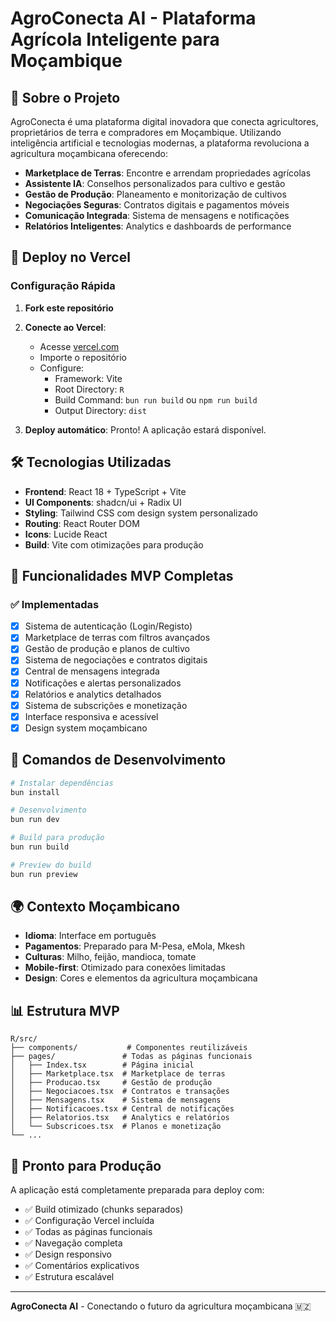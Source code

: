# AgroConecta AI - Plataforma Agrícola Inteligente para Moçambique

## 🌾 Sobre o Projeto

AgroConecta é uma plataforma digital inovadora que conecta agricultores, proprietários de terra e compradores em Moçambique. Utilizando inteligência artificial e tecnologias modernas, a plataforma revoluciona a agricultura moçambicana oferecendo:

- **Marketplace de Terras**: Encontre e arrendam propriedades agrícolas
- **Assistente IA**: Conselhos personalizados para cultivo e gestão
- **Gestão de Produção**: Planeamento e monitorização de cultivos
- **Negociações Seguras**: Contratos digitais e pagamentos móveis
- **Comunicação Integrada**: Sistema de mensagens e notificações
- **Relatórios Inteligentes**: Analytics e dashboards de performance

## 🚀 Deploy no Vercel

### Configuração Rápida

1. **Fork este repositório**
2. **Conecte ao Vercel**:
   - Acesse [vercel.com](https://vercel.com)
   - Importe o repositório
   - Configure:
     - Framework: Vite
     - Root Directory: `R`
     - Build Command: `bun run build` ou `npm run build`
     - Output Directory: `dist`

3. **Deploy automático**: Pronto! A aplicação estará disponível.

## 🛠 Tecnologias Utilizadas

- **Frontend**: React 18 + TypeScript + Vite
- **UI Components**: shadcn/ui + Radix UI
- **Styling**: Tailwind CSS com design system personalizado
- **Routing**: React Router DOM
- **Icons**: Lucide React
- **Build**: Vite com otimizações para produção

## 📱 Funcionalidades MVP Completas

### ✅ Implementadas
- [x] Sistema de autenticação (Login/Registo)
- [x] Marketplace de terras com filtros avançados
- [x] Gestão de produção e planos de cultivo
- [x] Sistema de negociações e contratos digitais
- [x] Central de mensagens integrada
- [x] Notificações e alertas personalizados
- [x] Relatórios e analytics detalhados
- [x] Sistema de subscrições e monetização
- [x] Interface responsiva e acessível
- [x] Design system moçambicano

## 🔧 Comandos de Desenvolvimento

```bash
# Instalar dependências
bun install

# Desenvolvimento
bun run dev

# Build para produção
bun run build

# Preview do build
bun run preview
```

## 🌍 Contexto Moçambicano

- **Idioma**: Interface em português
- **Pagamentos**: Preparado para M-Pesa, eMola, Mkesh
- **Culturas**: Milho, feijão, mandioca, tomate
- **Mobile-first**: Otimizado para conexões limitadas
- **Design**: Cores e elementos da agricultura moçambicana

## 📊 Estrutura MVP

```
R/src/
├── components/           # Componentes reutilizáveis
├── pages/               # Todas as páginas funcionais
│   ├── Index.tsx        # Página inicial
│   ├── Marketplace.tsx  # Marketplace de terras
│   ├── Producao.tsx     # Gestão de produção
│   ├── Negociacoes.tsx  # Contratos e transações
│   ├── Mensagens.tsx    # Sistema de mensagens
│   ├── Notificacoes.tsx # Central de notificações
│   ├── Relatorios.tsx   # Analytics e relatórios
│   └── Subscricoes.tsx  # Planos e monetização
└── ...
```

## 🎯 Pronto para Produção

A aplicação está completamente preparada para deploy com:
- ✅ Build otimizado (chunks separados)
- ✅ Configuração Vercel incluída
- ✅ Todas as páginas funcionais
- ✅ Navegação completa
- ✅ Design responsivo
- ✅ Comentários explicativos
- ✅ Estrutura escalável

---

**AgroConecta AI** - Conectando o futuro da agricultura moçambicana 🇲🇿
